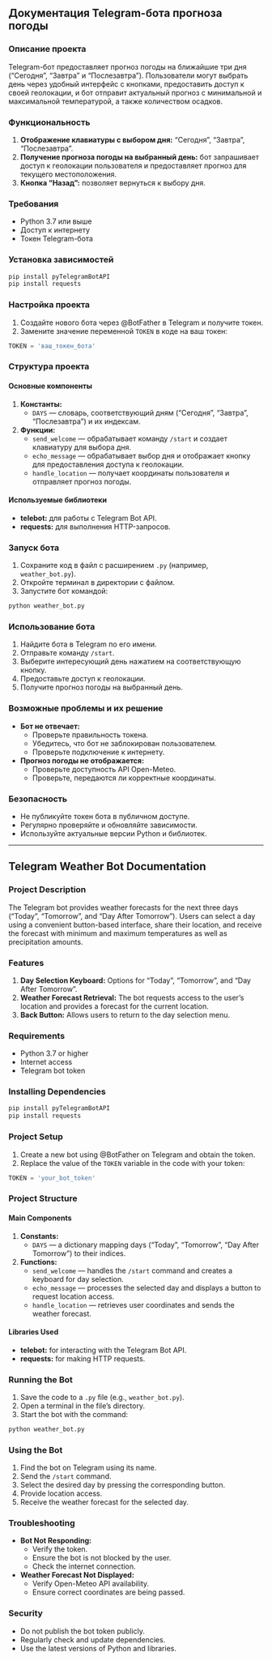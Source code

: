 ## Документация Telegram-бота прогноза погоды

### Описание проекта
Telegram-бот предоставляет прогноз погоды на ближайшие три дня (“Сегодня”, “Завтра” и “Послезавтра”). Пользователи могут выбрать день через удобный интерфейс с кнопками, предоставить доступ к своей геолокации, и бот отправит актуальный прогноз с минимальной и максимальной температурой, а также количеством осадков.

### Функциональность
1. **Отображение клавиатуры с выбором дня:** “Сегодня”, “Завтра”, “Послезавтра”.
2. **Получение прогноза погоды на выбранный день:** бот запрашивает доступ к геолокации пользователя и предоставляет прогноз для текущего местоположения.
3. **Кнопка “Назад”:** позволяет вернуться к выбору дня.

### Требования
- Python 3.7 или выше
- Доступ к интернету
- Токен Telegram-бота

### Установка зависимостей
```bash
pip install pyTelegramBotAPI
pip install requests
```

### Настройка проекта
1. Создайте нового бота через @BotFather в Telegram и получите токен.
2. Замените значение переменной `TOKEN` в коде на ваш токен:
```python
TOKEN = 'ваш_токен_бота'
```

### Структура проекта

#### Основные компоненты
1. **Константы:**
   - `DAYS` — словарь, соответствующий дням (“Сегодня”, “Завтра”, “Послезавтра”) и их индексам.
2. **Функции:**
   - `send_welcome` — обрабатывает команду `/start` и создает клавиатуру для выбора дня.
   - `echo_message` — обрабатывает выбор дня и отображает кнопку для предоставления доступа к геолокации.
   - `handle_location` — получает координаты пользователя и отправляет прогноз погоды.

#### Используемые библиотеки
- **telebot:** для работы с Telegram Bot API.
- **requests:** для выполнения HTTP-запросов.

### Запуск бота
1. Сохраните код в файл с расширением `.py` (например, `weather_bot.py`).
2. Откройте терминал в директории с файлом.
3. Запустите бот командой:
```bash
python weather_bot.py
```

### Использование бота
1. Найдите бота в Telegram по его имени.
2. Отправьте команду `/start`.
3. Выберите интересующий день нажатием на соответствующую кнопку.
4. Предоставьте доступ к геолокации.
5. Получите прогноз погоды на выбранный день.

### Возможные проблемы и их решение
- **Бот не отвечает:**
  - Проверьте правильность токена.
  - Убедитесь, что бот не заблокирован пользователем.
  - Проверьте подключение к интернету.
- **Прогноз погоды не отображается:**
  - Проверьте доступность API Open-Meteo.
  - Проверьте, передаются ли корректные координаты.

### Безопасность
- Не публикуйте токен бота в публичном доступе.
- Регулярно проверяйте и обновляйте зависимости.
- Используйте актуальные версии Python и библиотек.

---

## Telegram Weather Bot Documentation

### Project Description
The Telegram bot provides weather forecasts for the next three days (“Today”, “Tomorrow”, and “Day After Tomorrow”). Users can select a day using a convenient button-based interface, share their location, and receive the forecast with minimum and maximum temperatures as well as precipitation amounts.

### Features
1. **Day Selection Keyboard:** Options for “Today”, “Tomorrow”, and “Day After Tomorrow”.
2. **Weather Forecast Retrieval:** The bot requests access to the user’s location and provides a forecast for the current location.
3. **Back Button:** Allows users to return to the day selection menu.

### Requirements
- Python 3.7 or higher
- Internet access
- Telegram bot token

### Installing Dependencies
```bash
pip install pyTelegramBotAPI
pip install requests
```

### Project Setup
1. Create a new bot using @BotFather on Telegram and obtain the token.
2. Replace the value of the `TOKEN` variable in the code with your token:
```python
TOKEN = 'your_bot_token'
```

### Project Structure

#### Main Components
1. **Constants:**
   - `DAYS` — a dictionary mapping days (“Today”, “Tomorrow”, “Day After Tomorrow”) to their indices.
2. **Functions:**
   - `send_welcome` — handles the `/start` command and creates a keyboard for day selection.
   - `echo_message` — processes the selected day and displays a button to request location access.
   - `handle_location` — retrieves user coordinates and sends the weather forecast.

#### Libraries Used
- **telebot:** for interacting with the Telegram Bot API.
- **requests:** for making HTTP requests.

### Running the Bot
1. Save the code to a `.py` file (e.g., `weather_bot.py`).
2. Open a terminal in the file’s directory.
3. Start the bot with the command:
```bash
python weather_bot.py
```

### Using the Bot
1. Find the bot on Telegram using its name.
2. Send the `/start` command.
3. Select the desired day by pressing the corresponding button.
4. Provide location access.
5. Receive the weather forecast for the selected day.

### Troubleshooting
- **Bot Not Responding:**
  - Verify the token.
  - Ensure the bot is not blocked by the user.
  - Check the internet connection.
- **Weather Forecast Not Displayed:**
  - Verify Open-Meteo API availability.
  - Ensure correct coordinates are being passed.

### Security
- Do not publish the bot token publicly.
- Regularly check and update dependencies.
- Use the latest versions of Python and libraries.

